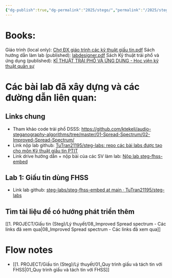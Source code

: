 ```yaml
---
{"dg-publish":true,"dg-permalink":"2025/stego/","permalink":"/2025/stego/","title":"00_Tổng hợp tài liệu môn học","tags":["tutran-garden"],"created":"2025-04-26T16:24:46.519+07:00"}
---
```



# Books:


Giáo trình (local only): [Chợ ĐX giáo trình các kỹ thuật giấu tin.pdf](#)
Sách hướng dẫn làm lab (published): [labdesigner.pdf](https://github.com/mfthomps/Labtainers/blob/master/docs/labdesigner/labdesigner.pdf)
Sách Kỹ thuật trải phổ và ứng dụng (published): [KĨ THUẬT TRẢI PHỔ VÀ ỨNG DỤNG - Học viện kỹ thuật quân sự](https://dulieu.tailieuhoctap.vn/books/khoa-hoc-ky-thuat/vien-thong/file_goc_768376.pdf)
# Các bài lab đã xây dựng và các đường dẫn liên quan:

## Links chung
- Tham khảo code trải phổ DSSS: https://github.com/ktekeli/audio-steganography-algorithms/tree/master/01-Spread-Spectrum/02-Improved-Spread-Spectrum/
- Link nộp lab github: [TuTran21195/steg-labs: repo các bài labs được tạo cho môn Kỹ thuật giấu tin PTIT](https://github.com/TuTran21195/steg-labs)
- Link drive hướng dẫn + nộp bài của các SV làm lab: [Nộp lab steg-fhss-embed](https://ptiteduvn-my.sharepoint.com/:f:/g/personal/mydtt_b21at134_stu_ptit_edu_vn/EkxwA0DnKqFHlrlbWiVBJ0UBB-vqenFE3Ln0cPN-YGtTcw?e=fRjH3J)

## Lab 1: Giấu tin dùng FHSS
- Link lab github: [steg-labs/steg-fhss-embed at main · TuTran21195/steg-labs](https://github.com/TuTran21195/steg-labs/tree/main/steg-fhss-embed)

## Tìm tài liệu để có hướng phát triển thêm
[[1. PROJECT/Giấu tin (Steg)/Lý thuyết/08_Improved Spread spectrum - Các links đã xem qua\|08_Improved Spread spectrum - Các links đã xem qua]]

# Flow notes
- [[1. PROJECT/Giấu tin (Steg)/Lý thuyết/01_Quy trình giấu và tách tin với FHSS\|01_Quy trình giấu và tách tin với FHSS]]